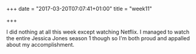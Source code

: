 +++
date = "2017-03-20T07:07:41+01:00"
title = "week11"

+++

I did nothing at all this week except watching Netflix. I managed to watch the entire Jessica Jones season 1 though so I'm both proud and appalled about my accomplishment.

